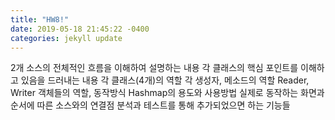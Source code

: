 ```yaml
---
title: "HW8!"
date: 2019-05-18 21:45:22 -0400
categories: jekyll update
---
```

2개 소스의 전체적인 흐름을 이해하여 설명하는 내용
각 클래스의 핵심 포인트를 이해하고 있음을 드러내는 내용
각 클래스(4개)의 역할
각 생성자, 메소드의 역할
Reader, Writer 객체들의 역할, 동작방식
Hashmap의 용도와 사용방법
실제로 동작하는 화면과 순서에 따른 소스와의 연결점
분석과 테스트를 통해 추가되었으면 하는 기능들
